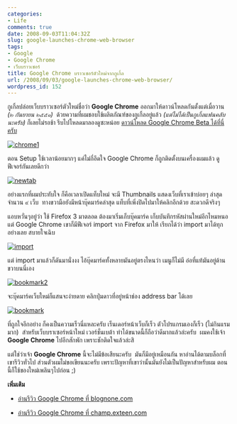 ```yaml
---
categories:
- Life
comments: true
date: 2008-09-03T11:04:32Z
slug: google-launches-chrome-web-browser
tags:
- Google
- Google Chrome
- เว็บบราวเซอร์
title: Google Chrome บราวเซอร์ตัวใหม่จากกูเกิ้ล
url: /2008/09/03/google-launches-chrome-web-browser/
wordpress_id: 152
---
```


กูเกิ้ลปล่อยเว็บบราวเซอร์ตัวใหม่ชื่อว่า **Google Chrome** ออกมาให้ดาวน์โหลดกันตั้งแต่เมื่อวาน _(๒ กันยายน ๒๕๕๑)_  ด้วยความที่ผมชอบใช้ผลิตภัณฑ์ของกูเกิ้ลอยู่แล้ว _(แต่ไม่ได้เป็นกูเกิ้ลแฟนคลับนะครับ)_ ก็เลยไม่รอช้า รีบไปโหลดมาลองดูซะหน่อย [ดาวน์โหลด Google Chrome Beta ได้ที่นี่ครับ](http://www.google.com/chrome)


[![chrome1](https://armno.in.th/wp-content/uploads/2008/09/chrome1-thumb.jpg)](https://armno.in.th/wp-content/uploads/2008/09/chrome1.jpg)



ตอน Setup ใช้เวลาน้อยมากๆ แค่ไม่กี่อึดใจ Google Chrome ก็ถูกติดตั้งบนเครื่องผมแล้ว ดูฟีเจอร์กันเลยดีกว่า


[![newtab](https://armno.in.th/wp-content/uploads/2008/09/newtab-thumb.jpg)](https://armno.in.th/wp-content/uploads/2008/09/newtab.jpg) 




อย่างแรกที่ผมประทับใจ ก็คือเวลาเปิดแท็บใหม่ จะมี Thumbnails แสดงเว็บที่เราเข้าบ่อยๆ ล่าสุดจำนวน ๙ เว็บ  ทางขวามือยังมีหน้าบุ๊คมาร์คล่าสุด แท็บที่เพิ่งปิดไปมาให้คลิกอีกด้วย สะดวกดีจริงๆ



แอบหวั่นๆอยู่ว่า ใช้ Firefox 3 มาตลอด ต้องมาเริ่มเก็บบุ๊คมาร์ค เก็บบันทึกรหัสผ่านใหม่อีกไหมหนอ  แต่ Google Chrome เขาก็มีฟีเจอร์ import จาก Firefox มาให้ เรียกได้ว่า import มาได้ทุกอย่างเลย สบายใจเฉิบ


[![import](https://armno.in.th/wp-content/uploads/2008/09/import-thumb.jpg)](https://armno.in.th/wp-content/uploads/2008/09/import.jpg)



แต่ import มาแล้วก็ดันมานั่งงง ไอ้บุ๊คมาร์คทั้งหลายมันอยู่ตรงไหนว่า เมนูก็ไม่มี อ๋อที่แท้มันอยู่ด้านขวาบนนี่เอง


[![bookmark2](https://armno.in.th/wp-content/uploads/2008/09/bookmark2-thumb.jpg)](https://armno.in.th/wp-content/uploads/2008/09/bookmark2.jpg)



จะบุ๊คมาร์คเว็บใหม่ก็แสนจะง่ายดาย คลิกปุ่มดาวที่อยู่หน้าช่อง address bar ได้เลย


[![bookmark](https://armno.in.th/wp-content/uploads/2008/09/bookmark-thumb.jpg)](https://armno.in.th/wp-content/uploads/2008/09/bookmark.jpg)



ที่ถูกใจอีกอย่าง ก็คงเป็นความเร็วนี่แหละครับ เร็นเดอร์หน้าเว็บก็เร็ว ตัวโปรแกรมเองก็เร็ว (ไม่กินแรมมาก)  สำหรับเว็บบราเซอร์หน้าใหม่ เวอร์ชั่นเบต้า ทำได้ขนาดนี้ก็ถือว่าดีมากแล้วล่ะครับ  ผมคงใช้เจ้า **Google Chrome** ไปอีกสักพัก เพราะชักติดใจแล้วล่ะสิ

แต่ใช่ว่าเจ้า **Google Chrome** นี้จะไม่มีข้อเสียนะครับ  มันก็มีอยู่เหมือนกัน หาอ่านได้ตามบล็อกที่เขารีวิวทั่วไป ส่วนตัวผมไม่ขอเขียนนะครับ เพราะปัญหาที่เขาว่านั้นมันยังไม่เป็นปัญหาสำหรับผม ตอนนี้ก็ใช้ของใหม่เพลินๆไปก่อน ;)

**เพิ่มเติม**




  * [อ่านรีวิว Google Chrome ที่ blognone.com](http://www.blognone.com/node/8832)


  * [อ่านรีวิว Google Chrome ที่ champ.exteen.com](http://champ.exteen.com/20080903/chrome-chrome-chrome-1)


